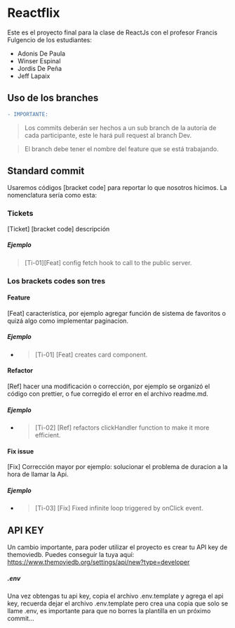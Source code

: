 # Reactflix

Este es el proyecto final para la clase de ReactJs con el profesor Francis Fulgencio de los estudiantes:

- Adonis De Paula
- Winser Espinal
- Jordis De Peña
- Jeff Lapaix

## Uso de los branches

```diff
- IMPORTANTE: 
```

> Los commits deberán ser hechos a un sub branch de la autoría de cada participante, este le hará pull request al branch Dev.

> El branch debe tener el nombre del feature que se está trabajando.

## Standard commit

Usaremos códigos [bracket code] para reportar lo que nosotros hicimos. La nomenclatura sería como esta:

### Tickets

[Ticket] [bracket code] descripción

##### Ejemplo

> [Ti-01][Feat] config fetch hook to call to the public server.

### Los brackets codes son tres

#### Feature

[Feat] característica, por ejemplo agregar función de sistema de favoritos o quizá algo como implementar paginacion.

##### Ejemplo

- > [Ti-01] [Feat] creates card component.

#### Refactor

[Ref] hacer una modificación o corrección, por ejemplo se organizó el código con prettier, o fue corregido el error en el archivo readme.md.

##### Ejemplo

- > [Ti-02] [Ref] refactors clickHandler function to make it more efficient.

#### Fix issue

[Fix] Corrección mayor por ejemplo: solucionar el problema de duracion a la hora de llamar la Api.

##### Ejemplo

- > [Ti-03] [Fix] Fixed infinite loop triggered by onClick event.

## API KEY

Un cambio importante, para poder utilizar el proyecto es crear tu API key de themoviedb. Puedes conseguir la tuya aquí: <https://www.themoviedb.org/settings/api/new?type=developer>

##### .env

Una vez obtengas tu api key, copia el archivo .env.template y agrega el api key, recuerda dejar el archivo .env.template pero crea una copia que solo se llame .env, es importante para que no borres la plantilla en un próximo commit…
